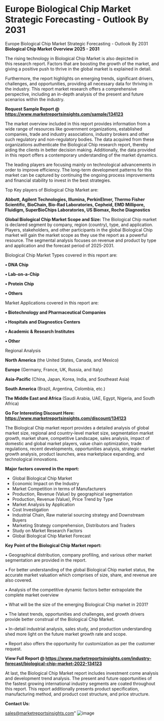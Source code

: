 # Europe Biological Chip Market Strategic Forecasting - Outlook By 2031
Europe Biological Chip Market Strategic Forecasting - Outlook By 2031
<Strong> Biological Chip Market Overview 2025 - 2031</strong>

The rising technology in Biological Chip Market is also depicted in this research report. Factors that are boosting the growth of the market, and giving a positive push to thrive in the global market is explained in detail.

Furthermore, the report highlights on emerging trends, significant drivers, challenges, and opportunities, providing all necessary data for thriving in the industry. This report market research offers a comprehensive perspective, including an in-depth analysis of the present and future scenarios within the industry.

<strong>Request Sample Report @ <a href=https://www.marketreportsinsights.com/sample/134123>https://www.marketreportsinsights.com/sample/134123</a></strong>

The market overview included in this report provides information from a wide range of resources like government organizations, established companies, trade and industry associations, industry brokers and other such regulatory and non-regulatory bodies. The data acquired from these organizations authenticate the Biological Chip research report, thereby aiding the clients in better decision making. Additionally, the data provided in this report offers a contemporary understanding of the market dynamics.

The leading players are focusing mainly on technological advancements in order to improve efficiency. The long-term development patterns for this market can be captured by continuing the ongoing process improvements and financial stability to invest in the best strategies.

Top Key players of Biological Chip Market are:

<strong>Abbott, Agilent Technologies, Illumina, PerkinElmer, Thermo Fisher Scientific, BioChain, Bio-Rad Laboratories, Cepheid, EMD Millipore, Fluidigm, SuperBioChips Laboratories, US Biomax, Roche Diagnostics</strong>

<strong><b>Global Biological Chip Market Scope and Size:</b></strong>
The Biological Chip market is declared segment by company, region (country), type, and application. Players, stakeholders, and other participants in the global Biological Chip market will gain the market scope as they use the report as a powerful resource. The segmental analysis focuses on revenue and product by type and application and the forecast period of 2025-2031.

Biological Chip Market Types covered in this report are:

<strong>• DNA Chip

• Lab-on-a-Chip

• Protein Chip

• Others</strong>

Market Applications covered in this report are:

<strong>• Biotechnology and Pharmaceutical Companies

• Hospitals and Diagnostics Centers

• Academic & Research Institutes

• Other</strong> 

Regional Analysis

<strong>North America</strong> (the United States, Canada, and Mexico)

<strong>Europe</strong> (Germany, France, UK, Russia, and Italy)

<strong>Asia-Pacific</strong> (China, Japan, Korea, India, and Southeast Asia)

<strong>South America</strong> (Brazil, Argentina, Colombia, etc.)

<strong>The Middle East and Africa</strong> (Saudi Arabia, UAE, Egypt, Nigeria, and South Africa)

<strong>Go For Interesting Discount Here: <a href=https://www.marketreportsinsights.com/discount/134123>https://www.marketreportsinsights.com/discount/134123</a></strong>

The Biological Chip market report provides a detailed analysis of global market size, regional and country-level market size, segmentation market growth, market share, competitive Landscape, sales analysis, impact of domestic and global market players, value chain optimization, trade regulations, recent developments, opportunities analysis, strategic market growth analysis, product launches, area marketplace expanding, and technological innovations.

<strong><b>Major factors covered in the report:</b></strong>
<ul>
  <li>Global Biological Chip Market </li>
  <li>Economic Impact on the Industry</li>
  <li>Market Competition in terms of Manufacturers</li>
  <li>Production, Revenue (Value) by geographical segmentation</li>
  <li>Production, Revenue (Value), Price Trend by Type</li>
  <li>Market Analysis by Application</li>
  <li>Cost Investigation</li>
  <li>Industrial Chain, Raw material sourcing strategy and Downstream Buyers</li>
  <li>Marketing Strategy comprehension, Distributors and Traders</li>
  <li>Study on Market Research Factors</li>
  <li>Global Biological Chip Market Forecast</li>
</ul>

<strong><b>Key Point of the Biological Chip Market report:</b></strong>

• Geographical distribution, company profiling, and various other market segmentation are provided in the report.

• For better understanding of the global Biological Chip market status, the accurate market valuation which comprises of size, share, and revenue are also covered.

• Analysis of the competitive dynamic factors better extrapolate the complete market overview

• What will be the size of the emerging Biological Chip market in 2031?

• The latest trends, opportunities and challenges, and growth drivers provide better construal of the Biological Chip Market.

• In-detail industrial analysis, sales study, and production understanding shed more light on the future market growth rate and scope.

• Report also offers the opportunity for customization as per the customer request.

<strong><b>View Full Report @ <a href=https://www.marketreportsinsights.com/industry-forecast/biological-chip-market-2022-134123>https://www.marketreportsinsights.com/industry-forecast/biological-chip-market-2022-134123</a></b></strong>


At last, the Biological Chip Market report includes investment come analysis and development trend analysis. The present and future opportunities of the fastest growing international industry segments are coated throughout this report. This report additionally presents product specification, manufacturing method, and product cost structure, and price structure.

<strong>Contact Us:</strong>

sales@marketreportsinsights.com"
![image](https://github.com/user-attachments/assets/64c6874b-9385-467d-8856-cf69d8efefa1)
